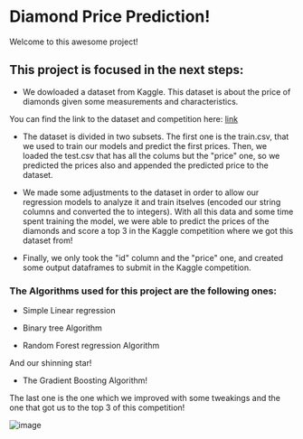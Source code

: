 # Diamond Price Prediction!

Welcome to this awesome project!

## This project is focused in the next steps:

- We dowloaded a dataset from Kaggle. This dataset is about the price of diamonds given some measurements and characteristics.

You can find the link to the dataset and competition here: [link](https://www.kaggle.com/c/diamonds-datamad1020-rev)

- The dataset is divided in two subsets. The first one is the train.csv, that we used to train our models and predict the first prices. Then, we loaded the test.csv that has all the colums but the "price" one, so we predicted the prices also and appended the predicted price to the dataset.

- We made some adjustments to the dataset in order to allow our regression models to analyze it and train itselves (encoded our string columns and converted the to integers). With all this data and some time spent training the model, we were able to predict the prices of the diamonds and score a top 3 in the Kaggle competition where we got this dataset from!

- Finally, we only took the "id" column and the "price" one, and created some output dataframes to submit in the Kaggle competition.

### The Algorithms used for this project are the following ones:

- Simple Linear regression

- Binary tree Algorithm

- Random Forest regression Algorithm

And our shinning star!

- The Gradient Boosting Algorithm!

The last one is the one which we improved with some tweakings and the one that got us to the top 3 of this competition!

![image](https://www.google.com/url?sa=i&url=https%3A%2F%2Fwww.kaggle.com%2Fc%2Fdata-science-bowl-2019%2Fdiscussion%2F126471&psig=AOvVaw3nvP7nR4PgcVtZoE_DjfVn&ust=1607384385964000&source=images&cd=vfe&ved=0CAIQjRxqFwoTCPCxos3Duu0CFQAAAAAdAAAAABAU)
